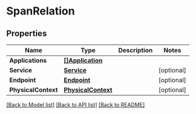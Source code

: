 # SpanRelation

## Properties

Name | Type | Description | Notes
------------ | ------------- | ------------- | -------------
**Applications** | [**[]Application**](Application.md) |  | 
**Service** | [**Service**](Service.md) |  | [optional] 
**Endpoint** | [**Endpoint**](Endpoint.md) |  | [optional] 
**PhysicalContext** | [**PhysicalContext**](PhysicalContext.md) |  | [optional] 

[[Back to Model list]](../README.md#documentation-for-models) [[Back to API list]](../README.md#documentation-for-api-endpoints) [[Back to README]](../README.md)


